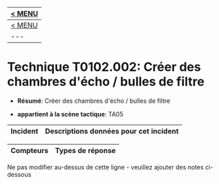 |[< MENU](../README.md)|
|---|
|[< MENU](../../README.md)|
|---|
# Technique T0102.002: Créer des chambres d'écho / bulles de filtre

* **Résumé**: Créer des chambres d'écho / bulles de filtre

* **appartient à la scène tactique**: TA05


|Incident |Descriptions données pour cet incident |
|-------- |-------------------- |



|Compteurs |Types de réponse |
|-------- |-------------- |


Ne pas modifier au-dessus de cette ligne - veuillez ajouter des notes ci-dessous